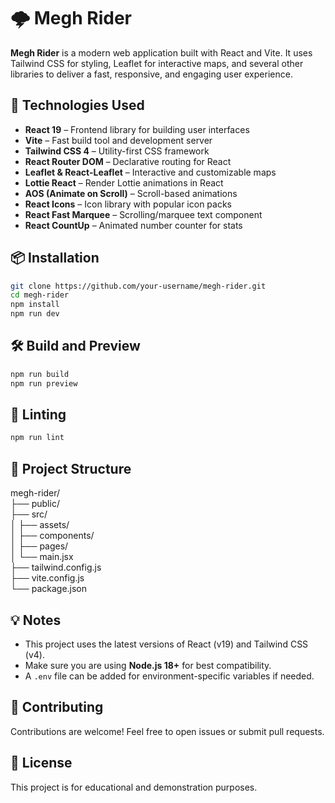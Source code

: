 # 🌩️ Megh Rider  
**Megh Rider** is a modern web application built with React and Vite. It uses Tailwind CSS for styling, Leaflet for interactive maps, and several other libraries to deliver a fast, responsive, and engaging user experience.  
## 🚀 Technologies Used  
- **React 19** – Frontend library for building user interfaces  
- **Vite** – Fast build tool and development server  
- **Tailwind CSS 4** – Utility-first CSS framework  
- **React Router DOM** – Declarative routing for React  
- **Leaflet & React-Leaflet** – Interactive and customizable maps  
- **Lottie React** – Render Lottie animations in React  
- **AOS (Animate on Scroll)** – Scroll-based animations  
- **React Icons** – Icon library with popular icon packs  
- **React Fast Marquee** – Scrolling/marquee text component  
- **React CountUp** – Animated number counter for stats  
## 📦 Installation  
```bash
git clone https://github.com/your-username/megh-rider.git  
cd megh-rider  
npm install  
npm run dev  
```  
## 🛠️ Build and Preview  
```bash
npm run build  
npm run preview  
```  
## 🧪 Linting  
```bash
npm run lint  
```  
## 📁 Project Structure  
megh-rider/  
├── public/  
├── src/  
│   ├── assets/  
│   ├── components/  
│   ├── pages/  
│   └── main.jsx  
├── tailwind.config.js  
├── vite.config.js  
└── package.json  
## 💡 Notes  
- This project uses the latest versions of React (v19) and Tailwind CSS (v4).  
- Make sure you are using **Node.js 18+** for best compatibility.  
- A `.env` file can be added for environment-specific variables if needed.  
## 🙌 Contributing  
Contributions are welcome! Feel free to open issues or submit pull requests.  
## 📄 License  
This project is for educational and demonstration purposes.  
